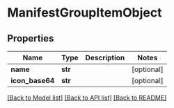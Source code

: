 # ManifestGroupItemObject

## Properties
Name | Type | Description | Notes
------------ | ------------- | ------------- | -------------
**name** | **str** |  | [optional] 
**icon_base64** | **str** |  | [optional] 

[[Back to Model list]](../README.md#documentation-for-models) [[Back to API list]](../README.md#documentation-for-api-endpoints) [[Back to README]](../README.md)



